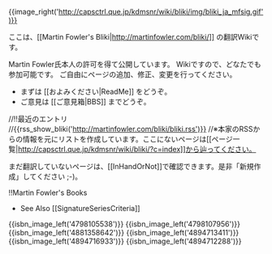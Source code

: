 {{image_right('http://capsctrl.que.jp/kdmsnr/wiki/bliki/img/bliki_ja_mfsig.gif')}}

ここは、[[Martin Fowler's Bliki|http://martinfowler.com/bliki/]] の翻訳Wikiです。

Martin Fowler氏本人の許可を得て公開しています。
Wikiですので、どなたでも参加可能です。
ご自由にページの追加、修正、変更を行ってください。

* まずは [[およみください|ReadMe]] をどうぞ。
* ご意見は [[ご意見箱|BBS]] までどうぞ。

//!!最近のエントリ
//{{rss_show_bliki('http://martinfowler.com/bliki/bliki.rss')}}
//※本家のRSSからの情報を元にリストを作成しています。ここにないページは[[ページ一覧|http://capsctrl.que.jp/kdmsnr/wiki/bliki/?c=index]]から辿ってください。

まだ翻訳していないページは、[[InHandOrNot]]で確認できます。是非「新規作成」してください ;-)。

!!Martin Fowler's Books

* See Also [[SignatureSeriesCriteria]]

{{isbn_image_left('4798105538')}}
{{isbn_image_left('4798107956')}}
{{isbn_image_left('4881358642')}}
{{isbn_image_left('4894713411')}}
{{isbn_image_left('4894716933')}}
{{isbn_image_left('4894712288')}}
